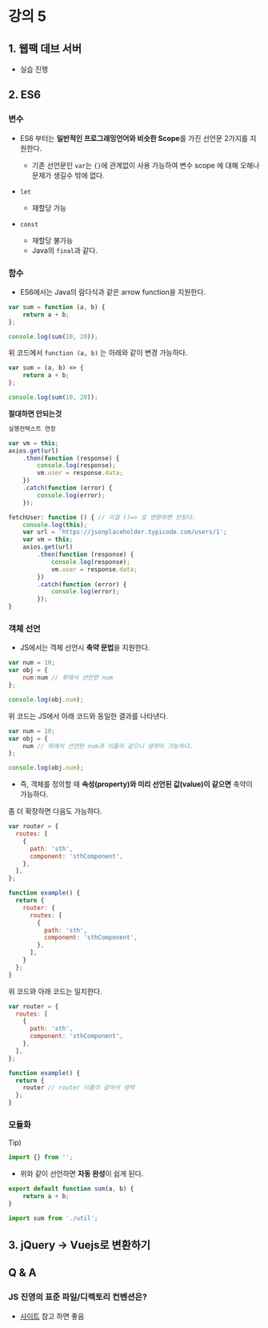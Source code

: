 # 강의 5

## 1. 웹팩 데브 서버

* 실습 진행

## 2. ES6

### 변수

* ES6 부터는 **일반적인 프로그래밍언어와 비슷한 Scope**를 가진 선언문 2가지를 지원한다.
  * 기존 선언문인 ```var```는 ```{}```에 관계없이 사용 가능하여 변수 scope 에 대해 오해나 문제가 생길수 밖에 없다.

* ```let```
  * 재할당 가능
* ```const```
  * 재할당 불가능 
  * Java의 ```final```과 같다.

### 함수

* ES6에서는 Java의 람다식과 같은 arrow function을 지원한다.

```js
var sum = function (a, b) {
    return a + b;
};

console.log(sum(10, 20));
```

위 코드에서 ```function (a, b)``` 는 아래와 같이 변경 가능하다.

```js
var sum = (a, b) => {
    return a + b;
};

console.log(sum(10, 20));
```

**절대하면 안되는것**

```js
실행컨텍스트 연장

var vm = this;
axios.get(url)
    .then(function (response) {
        console.log(response);
        vm.user = response.data;
    })
    .catch(function (error) {
        console.log(error);
    });
```

```js
fetchUser: function () { // 이걸 ()=> 로 변환하면 안된다.
    console.log(this);
    var url = 'https://jsonplaceholder.typicode.com/users/1';
    var vm = this;
    axios.get(url)
        .then(function (response) {
            console.log(response);
            vm.user = response.data;
        })
        .catch(function (error) {
            console.log(error);
        });
}
```

### 객체 선언

* JS에서는 객체 선언시 **축약 문법**을 지원한다.

```js
var num = 10;
var obj = {
    num:num // 위에서 선언한 num
};

console.log(obj.num);
```

위 코드는 JS에서 아래 코드와 동일한 결과를 나타낸다.

```js
var num = 10;
var obj = {
    num // 위에서 선언한 num과 이름이 같으니 생략이 가능하다.
};

console.log(obj.num);
```

* 즉, 객체를 정의할 때 **속성(property)와 미리 선언된 값(value)이 같으면** 축약이 가능하다.

좀 더 확장하면 다음도 가능하다.

```js
var router = {
  routes: [
    {
      path: 'sth',
      component: 'sthComponent',
    },
  ],
};

function example() {
  return {
    router: {
      routes: [
        {
          path: 'sth',
          component: 'sthComponent',
        },
      ],
    }
  };
}
```

위 코드와 아래 코드는 일치한다.

```js
var router = {
  routes: [
    {
      path: 'sth',
      component: 'sthComponent',
    },
  ],
};

function example() {
  return {
    router // router 이름이 같아서 생략
  };
}


```

### 모듈화

Tip)

```js
import {} from ''; 
```

* 위와 같이 선언하면 **자동 완성**이 쉽게 된다.


```js
export default function sum(a, b) {
    return a + b;
}

import sum from './util';
```

## 3. jQuery -> Vuejs로 변환하기

## Q & A

### JS 진영의 표준 파일/디렉토리 컨벤션은?

* [사이트](https://joshua1988.github.io/vue-camp/advanced/folder-structure.html#%EB%B7%B0-cli%EB%A1%9C-%EC%83%9D%EC%84%B1%ED%95%9C-%EA%B8%B0%EB%B3%B8-%ED%8F%B4%EB%8D%94-%EA%B5%AC%EC%A1%B0) 참고 하면 좋음